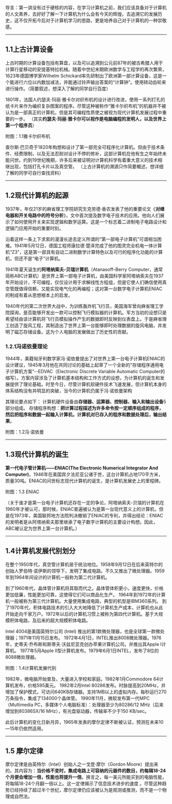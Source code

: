 导言：第一讲没有过于硬核的内容，在学习计算机之前，我们应该具备对于计算机的人文素养，去好好了解一下计算机为什么会有今天的辉煌。去追溯它的发展历史，这不仅开拓今后对于计算机学习的思路，更是培养自己对于计算机的一种崇敬感。

---

## 1.1上古计算设备
上古时期的计算设备包括有算盘，以及可以追溯到公元前87年的被古希腊人用于计算行星移动的安提基特拉机械。随着中世纪末期欧洲数学与工程学的再次繁荣，1623年德国博学家Wilhelm Schickard率先研制出了欧洲第一部计算设备，这是一个能进行六位以内数加减法，并能通过铃声输出答案的“计算钟”。使用转动齿轮来进行操作。（简要叙述，想深入了解的同学自行百度）

1801年，法国人约瑟夫·玛丽·雅卡尔对织布机的设计进行改进，使用一系列打孔的纸卡片来作为编织复杂图案的程序。尽管这种被称作“雅卡尔织布机”的机器并不被认为是一部真正的计算机，但是其可编程性质使之被视为现代计算机发展过程中重要的一步。
（其实**约瑟夫·玛丽·雅卡尔可以视作是电脑编程的发明人，以及世界上第一个程序员**）

附图：1.1雅卡尔织布机

查尔斯·巴贝奇于1820年构想和设计了第一部完全可程序化计算机。但由于技术条件、经费限制，以及无法忍耐对设计不停的修补，这部计算机在他有生之年始终未能问世。约到19世纪晚期，许多后来被证明对计算机科学有着重大意义的技术相继出现，包括打孔卡片以及真空管。
（上古计算机的溯源只作简要概述，想详细了解的同学可自行查找资料）

---

## 1.2现代计算机的起源

1937年，年仅21岁的麻省理工学院研究生克劳德·香农发表了他的重要论文《**对继电器和开关电路中的符号分析**》，文中首次提及数字电子技术的应用。他向人们展示了如何使用开关来实现逻辑和数学运算。这是一个标志着二进制电子电路设计和逻辑门应用开始的重要时刻。

沿着这样一条上下求索的漫漫长途去定义所谓的“第一部电子计算机”可谓相当困难。1941年5月12日，德国工程师康拉德·楚泽完成了他的图灵完全机电一体计算机“Z3”，这是第一部具有自动二进制数学计算特色以及可行的程序化功能的计算机，但还不是“电子”计算机。

1941年夏天诞生的**阿塔纳索夫-贝瑞计算机**（Atanasoff–Berry Computer，通常简称ABC计算机）是世界上第一部电子计算机，由美国科学家阿塔纳索夫在1937年开始设计，不可编程，仅仅设计用于求解线性方程组，但是它使人们确信使用真空管既值得信赖，又能实现电气化的再编程；这对第一台数字电子计算机ENIAC的制成有着从思想根本上的启发。

1940年代的第二次世界大战中，为训练轰炸机飞行员，美国海军曾向麻省理工学院探询，是否能够开发出一款可以控制飞行模拟器的计算机。军方当初的设想只是希望经由该计算机将飞行员模拟操作产生的数据即时反映到仪表盘上。于是麻省理工创造了旋风工程，其制造出了世界上第一台能够即时处理数据的旋风电脑，并发明了磁芯存储设备。这为个人电脑的发展做出了历史性的贡献。

### 1.2.1冯诺依曼理论
1944年，美籍匈牙利数学家冯·诺依曼提出了对世界上第一台电子计算机ENIAC的设计建议，1945年3月他在共同讨论的基础上起草了一个全新的“存储程序通用电子计算机方案”--EDVAC（Electronic Discrete Variable Automatic Computer的缩写）。方案内容涉及了计算机基本结构和工作方式的设想，为计算机的诞生和发展提供了理论基础。时至今日，尽管计算机软硬件技术飞速发展，但计算机本身的体系结构没有并明显的突破，当今的计算机仍属于冯·诺依曼架构

其理论要点如下：
计算机硬件设备由**存储器、运算器、控制器、输入和输出设备**5部分组成。
存储程序构想：**把计算过程描述为许多命令按一定顺序组成的程序，然后把程序和数据一起输入计算机，计算机对已存入的程序和数据处理后，输出结果**。

附图：1.2冯·诺依曼

---

## 1.3现代计算机的诞生
**第一代电子管计算机——ENIAC(The Electronic Numerical Integrator And Computer)**，1946年在美国宾夕法尼亚公诸于世，这台计算机占地170平方米，质量30吨。ENIAC的问世标志现代计算机的诞生，是计算机发展史上的里程碑。

附图：1.3 ENIAC

（关于谁才是第一台电子计算机还存在一定的争论，阿塔纳索夫-贝瑞的计算机在1960年才被认可，那时候，ENIAC普遍被认为是第一台现代意义上的计算机，但是在1973年，美国联邦地方法院判决撤销了ENIAC的专利，并得出结论：ENIAC的发明者是从阿塔纳索夫那里继承了电子数字计算机的主要设计构想。因此，ABC被认定为世界上第一台计算机。）


---

## 1.4计算机发展代别划分
在整个1950年代，真空管计算机居于统治地位。1958年9月12日在后来英特尔的创始人罗伯特·诺伊斯的领导下，发明了集成电路。不久又推出了微处理器。1959年到1964年间设计的计算机一般称为第二代计算机。

到了1960年代，晶体管计算机将其取而代之。晶体管体积更小，速度更快，价格更加低廉，性能更加可靠，这使得它们可以商品化生产。 1964年到1972年的计算机一般被称为第三代计算机。大量使用集成电路，典型的机型是IBM360系列。
到了1970年代，积体电路技术的引入大大地降低了计算机生产成本，计算机也从此开始走向千家万户。1972年以后的计算机习惯上被称为第四代计算机。基于大规模积体电路，及后来的超大规模积体电路。

Intel 4004是美国英特尔公司 (Intel) 推出的第1款微处理器，也是全球第一款微处理器；1971年11月15日发布。
1972年4月1日，INTEL推出8008微处理器。1976年，史蒂夫·乔布斯和斯蒂夫·沃兹尼亚克创办苹果计算机公司。并推出其Apple I计算机。
1977年5月Apple II型计算机发布。1979年6月1日INTEL，发布了8位的8088微处理器。

附图：1.4计算机发展代别

1982年，微电脑开始普及，大量进入学校和家庭。1982年1月Commodore 64计算机发布，价格595美元。
1982年2月Intel 80286发布。时脉提高到20MHz，并增加了保护模式，可访问640KB存储器。支持1MB以上的虚拟内存。每秒运行270万条指令，集成了134000个晶体管。
1990年11月，微软发布第一代MPC（Multimedia PC，多媒体个人电脑标准）：处理器至少为80286/12 MHz（后来增加到80386SX/16 MHz），有光盘驱动器，传输率不少于150 KB/sec。

此后计算机的变化日新月异，1965年发表的摩尔定律不断被认证，预测在未来10—15年仍依然适用。

---

## 1.5 摩尔定律
摩尔定律是由英特尔（Intel）创始人之一戈登·摩尔（Gordon Moore）提出来的。其内容为：**当价格不变时，集成电路上可容纳的元器件的数目，约每隔18-24个月便会增加一倍，性能也将提升一倍**。换言之，每一美元所能买到的电脑性能，将每隔18-24个月翻一倍以上。这一定律揭示了信息技术进步的速度 。尽管这种趋势已经持续了超过半个世纪，摩尔定律仍应该被认为是观测或推测，而不是一个物理或自然法。